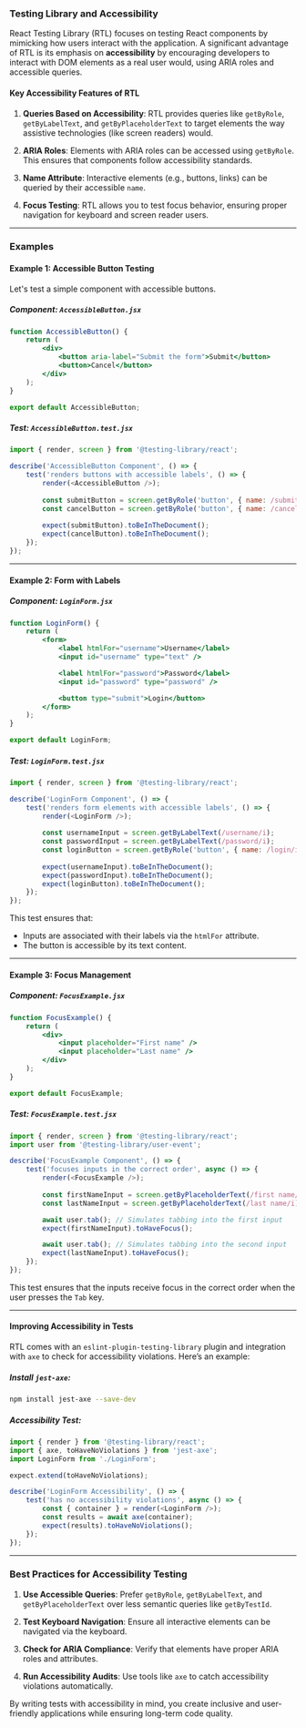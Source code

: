 ### **Testing Library and Accessibility**

React Testing Library (RTL) focuses on testing React components by mimicking how users interact with the application. A significant advantage of RTL is its emphasis on **accessibility** by encouraging developers to interact with DOM elements as a real user would, using ARIA roles and accessible queries.

#### **Key Accessibility Features of RTL**
1. **Queries Based on Accessibility**:
   RTL provides queries like `getByRole`, `getByLabelText`, and `getByPlaceholderText` to target elements the way assistive technologies (like screen readers) would.

2. **ARIA Roles**:
   Elements with ARIA roles can be accessed using `getByRole`. This ensures that components follow accessibility standards.

3. **Name Attribute**:
   Interactive elements (e.g., buttons, links) can be queried by their accessible `name`.

4. **Focus Testing**:
   RTL allows you to test focus behavior, ensuring proper navigation for keyboard and screen reader users.

---

### **Examples**

#### **Example 1: Accessible Button Testing**
Let's test a simple component with accessible buttons.

##### Component: `AccessibleButton.jsx`
```jsx
function AccessibleButton() {
    return (
        <div>
            <button aria-label="Submit the form">Submit</button>
            <button>Cancel</button>
        </div>
    );
}

export default AccessibleButton;
```

##### Test: `AccessibleButton.test.jsx`
```javascript
import { render, screen } from '@testing-library/react';

describe('AccessibleButton Component', () => {
    test('renders buttons with accessible labels', () => {
        render(<AccessibleButton />);
        
        const submitButton = screen.getByRole('button', { name: /submit the form/i });
        const cancelButton = screen.getByRole('button', { name: /cancel/i });
        
        expect(submitButton).toBeInTheDocument();
        expect(cancelButton).toBeInTheDocument();
    });
});
```

---

#### **Example 2: Form with Labels**

##### Component: `LoginForm.jsx`
```jsx
function LoginForm() {
    return (
        <form>
            <label htmlFor="username">Username</label>
            <input id="username" type="text" />

            <label htmlFor="password">Password</label>
            <input id="password" type="password" />

            <button type="submit">Login</button>
        </form>
    );
}

export default LoginForm;
```

##### Test: `LoginForm.test.jsx`
```javascript
import { render, screen } from '@testing-library/react';

describe('LoginForm Component', () => {
    test('renders form elements with accessible labels', () => {
        render(<LoginForm />);
        
        const usernameInput = screen.getByLabelText(/username/i);
        const passwordInput = screen.getByLabelText(/password/i);
        const loginButton = screen.getByRole('button', { name: /login/i });
        
        expect(usernameInput).toBeInTheDocument();
        expect(passwordInput).toBeInTheDocument();
        expect(loginButton).toBeInTheDocument();
    });
});
```

This test ensures that:
- Inputs are associated with their labels via the `htmlFor` attribute.
- The button is accessible by its text content.

---

#### **Example 3: Focus Management**

##### Component: `FocusExample.jsx`
```jsx
function FocusExample() {
    return (
        <div>
            <input placeholder="First name" />
            <input placeholder="Last name" />
        </div>
    );
}

export default FocusExample;
```

##### Test: `FocusExample.test.jsx`
```javascript
import { render, screen } from '@testing-library/react';
import user from '@testing-library/user-event';

describe('FocusExample Component', () => {
    test('focuses inputs in the correct order', async () => {
        render(<FocusExample />);
        
        const firstNameInput = screen.getByPlaceholderText(/first name/i);
        const lastNameInput = screen.getByPlaceholderText(/last name/i);

        await user.tab(); // Simulates tabbing into the first input
        expect(firstNameInput).toHaveFocus();

        await user.tab(); // Simulates tabbing into the second input
        expect(lastNameInput).toHaveFocus();
    });
});
```

This test ensures that the inputs receive focus in the correct order when the user presses the `Tab` key.

---

#### **Improving Accessibility in Tests**

RTL comes with an `eslint-plugin-testing-library` plugin and integration with `axe` to check for accessibility violations. Here’s an example:

##### Install `jest-axe`:
```bash
npm install jest-axe --save-dev
```

##### Accessibility Test:
```javascript
import { render } from '@testing-library/react';
import { axe, toHaveNoViolations } from 'jest-axe';
import LoginForm from './LoginForm';

expect.extend(toHaveNoViolations);

describe('LoginForm Accessibility', () => {
    test('has no accessibility violations', async () => {
        const { container } = render(<LoginForm />);
        const results = await axe(container);
        expect(results).toHaveNoViolations();
    });
});
```

---

### **Best Practices for Accessibility Testing**
1. **Use Accessible Queries**:
   Prefer `getByRole`, `getByLabelText`, and `getByPlaceholderText` over less semantic queries like `getByTestId`.

2. **Test Keyboard Navigation**:
   Ensure all interactive elements can be navigated via the keyboard.

3. **Check for ARIA Compliance**:
   Verify that elements have proper ARIA roles and attributes.

4. **Run Accessibility Audits**:
   Use tools like `axe` to catch accessibility violations automatically.

By writing tests with accessibility in mind, you create inclusive and user-friendly applications while ensuring long-term code quality.
